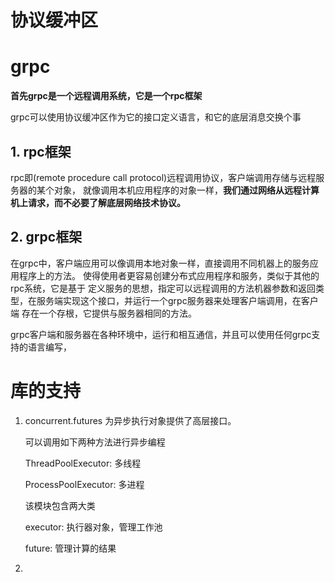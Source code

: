# 协议缓冲区





# grpc

**首先grpc是一个远程调用系统，它是一个rpc框架**

grpc可以使用协议缓冲区作为它的接口定义语言，和它的底层消息交换个事

## 1. rpc框架

rpc即(remote procedure call protocol)远程调用协议，客户端调用存储与远程服务器的某个对象，
就像调用本机应用程序的对象一样，**我们通过网络从远程计算机上请求，而不必要了解底层网络技术协议。**


## 2. grpc框架

在grpc中，客户端应用可以像调用本地对象一样，直接调用不同机器上的服务应用程序上的方法。
使得使用者更容易创建分布式应用程序和服务，类似于其他的rpc系统，它是基于
定义服务的思想，指定可以远程调用的方法机器参数和返回类型，在服务端实现这个接口，并运行一个grpc服务器来处理客户端调用，在客户端
存在一个存根，它提供与服务器相同的方法。

grpc客户端和服务器在各种环境中，运行和相互通信，并且可以使用任何grpc支持的语言编写，

# 库的支持

1. concurrent.futures 为异步执行对象提供了高层接口。

    可以调用如下两种方法进行异步编程
    
    ThreadPoolExecutor: 多线程
    
    ProcessPoolExecutor: 多进程
    
    该模块包含两大类
    
    executor: 执行器对象，管理工作池
    
    future: 管理计算的结果
2. 